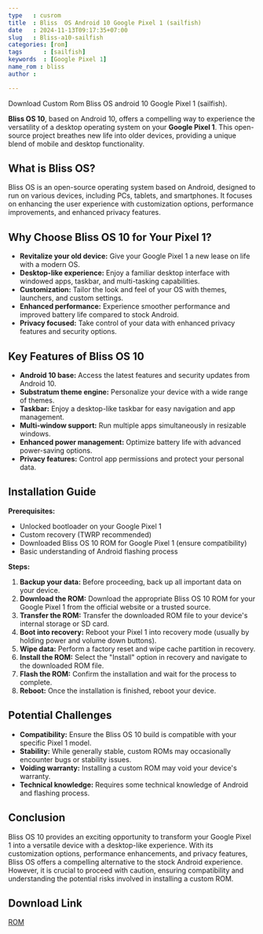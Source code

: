 ```yaml
---
type   : cusrom
title  : Bliss  OS Android 10 Google Pixel 1 (sailfish)
date   : 2024-11-13T09:17:35+07:00
slug   : Bliss-a10-sailfish
categories: [rom]
tags      : [sailfish]
keywords  : [Google Pixel 1]
name_rom : bliss
author :

---
```


Download Custom Rom Bliss OS android 10 Google Pixel 1 (sailfish).

**Bliss OS 10**, based on Android 10, offers a compelling way to experience the versatility of a desktop operating system on your **Google Pixel 1**. This open-source project breathes new life into older devices, providing a unique blend of mobile and desktop functionality.

## What is Bliss OS?

Bliss OS is an open-source operating system based on Android, designed to run on various devices, including PCs, tablets, and smartphones. It focuses on enhancing the user experience with customization options, performance improvements, and enhanced privacy features.

## Why Choose Bliss OS 10 for Your Pixel 1?

* **Revitalize your old device:** Give your Google Pixel 1 a new lease on life with a modern OS.
* **Desktop-like experience:** Enjoy a familiar desktop interface with windowed apps, taskbar, and multi-tasking capabilities.
* **Customization:** Tailor the look and feel of your OS with themes, launchers, and custom settings.
* **Enhanced performance:** Experience smoother performance and improved battery life compared to stock Android.
* **Privacy focused:** Take control of your data with enhanced privacy features and security options.


## Key Features of Bliss OS 10

* **Android 10 base:** Access the latest features and security updates from Android 10.
* **Substratum theme engine:** Personalize your device with a wide range of themes.
* **Taskbar:** Enjoy a desktop-like taskbar for easy navigation and app management.
* **Multi-window support:** Run multiple apps simultaneously in resizable windows.
* **Enhanced power management:** Optimize battery life with advanced power-saving options.
* **Privacy features:** Control app permissions and protect your personal data.


## Installation Guide

**Prerequisites:**

* Unlocked bootloader on your Google Pixel 1
* Custom recovery (TWRP recommended)
* Downloaded Bliss OS 10 ROM for Google Pixel 1 (ensure compatibility)
* Basic understanding of Android flashing process

**Steps:**

1. **Backup your data:** Before proceeding, back up all important data on your device.
2. **Download the ROM:** Download the appropriate Bliss OS 10 ROM for your Google Pixel 1 from the official website or a trusted source.
3. **Transfer the ROM:** Transfer the downloaded ROM file to your device's internal storage or SD card.
4. **Boot into recovery:** Reboot your Pixel 1 into recovery mode (usually by holding power and volume down buttons).
5. **Wipe data:** Perform a factory reset and wipe cache partition in recovery.
6. **Install the ROM:** Select the "Install" option in recovery and navigate to the downloaded ROM file.
7. **Flash the ROM:** Confirm the installation and wait for the process to complete.
8. **Reboot:** Once the installation is finished, reboot your device.


## Potential Challenges

* **Compatibility:** Ensure the Bliss OS 10 build is compatible with your specific Pixel 1 model.
* **Stability:** While generally stable, custom ROMs may occasionally encounter bugs or stability issues.
* **Voiding warranty:** Installing a custom ROM may void your device's warranty.
* **Technical knowledge:** Requires some technical knowledge of Android and flashing process.

## Conclusion

Bliss OS 10 provides an exciting opportunity to transform your Google Pixel 1 into a versatile device with a desktop-like experience. With its customization options, performance enhancements, and privacy features, Bliss OS offers a compelling alternative to the stock Android experience. However, it is crucial to proceed with caution, ensuring compatibility and understanding the potential risks involved in installing a custom ROM.


## Download Link
[ROM](https://sourceforge.net/projects/blissroms/files/Q/sailfish/)


